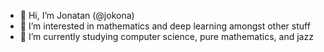 - 👋 Hi, I’m Jonatan (@jokona)
- 👀 I’m interested in mathematics and deep learning amongst other stuff
- 🌱 I’m currently studying computer science, pure mathematics, and jazz


<!---
jokona/jokona is a ✨ special ✨ repository because its `README.md` (this file) appears on your GitHub profile.
You can click the Preview link to take a look at your changes.
--->
